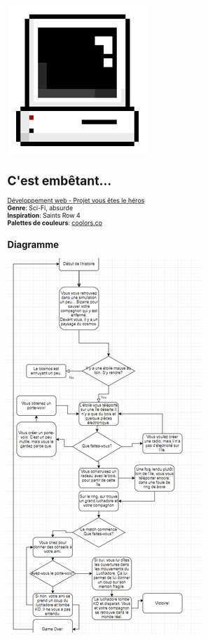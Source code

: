 <img src="assets/pc.png"/><br />
# C'est embêtant...<br />
[Développement web - Projet vous êtes le héros](index.html)<br />
**Genre**: Sci-Fi, absurde<br />
**Inspiration**: Saints Row 4<br />
**Palettes de couleurs**: [coolors.co](https://coolors.co/27187e-100b00-c7d6d5-ecebf3-7768ae)<br />
## Diagramme
<img src="assets/diagramme_non_final.PNG"/>
